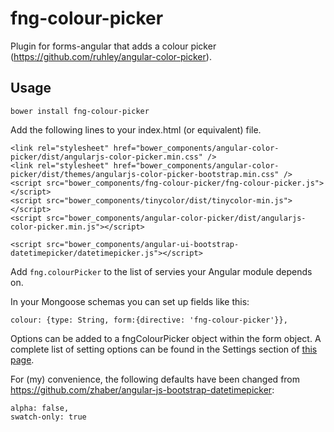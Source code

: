 # fng-colour-picker
Plugin for forms-angular that adds a colour picker (https://github.com/ruhley/angular-color-picker).

## Usage

    bower install fng-colour-picker

Add the following lines to your index.html (or equivalent) file.

    <link rel="stylesheet" href="bower_components/angular-color-picker/dist/angularjs-color-picker.min.css" />
    <link rel="stylesheet" href="bower_components/angular-color-picker/dist/themes/angularjs-color-picker-bootstrap.min.css" />
    <script src="bower_components/fng-colour-picker/fng-colour-picker.js"></script>
    <script src="bower_components/tinycolor/dist/tinycolor-min.js"></script>
    <script src="bower_components/angular-color-picker/dist/angularjs-color-picker.min.js"></script>
    
    <script src="bower_components/angular-ui-bootstrap-datetimepicker/datetimepicker.js"></script>

Add `fng.colourPicker` to the list of servies your Angular module depends on. 

In your Mongoose schemas you can set up fields like this:

    colour: {type: String, form:{directive: 'fng-colour-picker'}}, 

Options can be added to a fngColourPicker object within the form object.
A complete list of setting options can be found in the Settings section of [this page](https://github.com/ruhley/angular-color-picker).

For (my) convenience, the following defaults have been changed from https://github.com/zhaber/angular-js-bootstrap-datetimepicker:

    alpha: false,
    swatch-only: true

